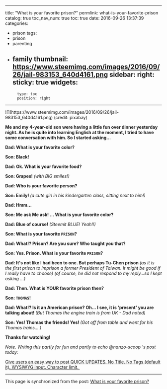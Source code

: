
---
title: "What is your favorite prison?"
permlink: what-is-your-favorite-prison
catalog: true
toc_nav_num: true
toc: true
date: 2016-09-26 13:37:39
categories:
- prison
tags:
- prison
- parenting
- family
thumbnail: https://www.steemimg.com/images/2016/09/26/jail-983153_640d4161.png
sidebar:
    right:
        sticky: true
widgets:
    -
        type: toc
        position: right
---


<html>
<p>![](https://www.steemimg.com/images/2016/09/26/jail-983153_640d4161.png) (credit: pixabay)</p>
<p><strong>Me and my 4-year-old son were having a little fun over dinner yesterday night. As he is quite into learning English at the moment, I tried to have some conversation with him. So I started asking...</strong></p>
<p><strong>Dad: What is your favorite color?</strong></p>
<p><strong>Son: Black!</strong></p>
<p><strong>Dad: Ok. What is your favorite food?</strong></p>
<p><strong>Son: Grapes! </strong><em>(with BIG smiles!)</em></p>
<p><strong>Dad: Who is your favorite person?</strong></p>
<p><strong>Son: Emily! </strong><em>(a cute girl in his kindergarten class, sitting next to him!)</em></p>
<p><strong>Dad: Hmm...&nbsp;</strong></p>
<p><strong>Son: Me ask Me ask! ... What is your favorite color?</strong></p>
<p><strong>Dad: Blue of course!</strong><em> (Steemit BLUE! Yeah!!)</em></p>
<p><strong>Son: What is your favorite </strong><code><strong>PRISON</strong></code><strong>?</strong></p>
<p><strong>Dad: What!? Prison? Are you sure? Who taught you that?</strong></p>
<p><strong>Son: Yes. Prison. What is your favorite </strong><code><strong>PRISON</strong></code><strong>?</strong></p>
<p><strong>Dad: It's not like I had been to one. But perhaps Tu-Chen prison </strong><em>(as it is the first prison to imprison a former President of Taiwan. It might be good if I really have to choose) (of course, he did not respond to my reply...so I kept asking ...)&nbsp;</em></p>
<p><strong>Dad: Then. What is YOUR favorite prison then?</strong></p>
<p><strong>Son: </strong><code><strong>THOMAS</strong></code><strong>!</strong></p>
<p><strong>Dad: What!? Is it an American prison? Oh... I see, it is 'present' you are talking about! </strong><em>(But Thomas the engine train is from UK - Dad noted)</em></p>
<p><strong>Son: Yes! Thomas the friends! Yes! </strong><em>(Got off from table and went for his Thomas trains... )</em></p>
<p><strong>Thanks for watching!&nbsp;</strong></p>
<p><em>Note. Writing this partly for fun and partly to echo @nanzo-scoop 's post today: &nbsp;</em></p>
<p><a href="https://steemit.com/quick-update/@nanzo-scoop/quick-update-give-users-an-easy-way-to-post-quick-updates-no-title-no-tags-default-it-wysiwyg-input-character-limit">Give users an easy way to post QUICK UPDATES. No Title. No Tags (default it). WYSIWYG input. Character limit.&nbsp;</a></p>
</html>

- - -

This page is synchronized from the post: [What is your favorite prison?](https://steemit.com/@deanliu/what-is-your-favorite-prison)
